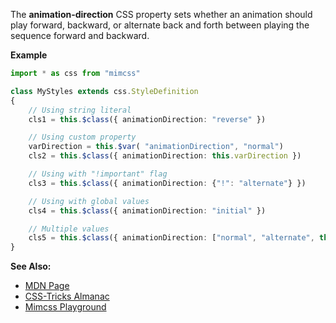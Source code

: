 The **animation-direction** CSS property sets whether an animation should play forward, backward, or alternate back and forth between playing the sequence forward and backward.

**Example**

```typescript
import * as css from "mimcss"

class MyStyles extends css.StyleDefinition
{
    // Using string literal
    cls1 = this.$class({ animationDirection: "reverse" })

    // Using custom property
    varDirection = this.$var( "animationDirection", "normal")
    cls2 = this.$class({ animationDirection: this.varDirection })

    // Using with "!important" flag
    cls3 = this.$class({ animationDirection: {"!": "alternate"} })

    // Using with global values
    cls4 = this.$class({ animationDirection: "initial" })

    // Multiple values
    cls5 = this.$class({ animationDirection: ["normal", "alternate", this.varDirection] })
}
```

**See Also:**
- <a href="https://developer.mozilla.org/en-US/docs/Web/CSS/animation-direction" target="mdn">MDN Page</a>
- <a href="https://css-tricks.com/almanac/properties/a/animation" target="css-tricks">CSS-Tricks Almanac</a>
- <a href="https://www.mimcss.com/demo/playground.html?file=animations.tsx" target="playground">Mimcss Playground</a>

